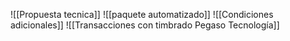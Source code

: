 ![[Propuesta tecnica]]
![[paquete automatizado]]
![[Condiciones adicionales]]
![[Transacciones con timbrado Pegaso Tecnología]]